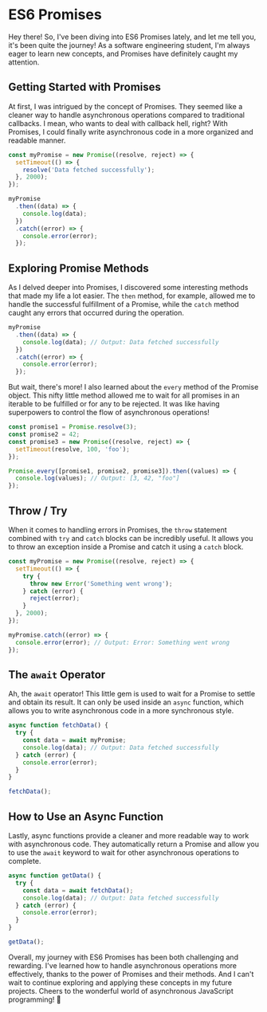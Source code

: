 # ES6 Promises

Hey there! So, I've been diving into ES6 Promises lately, and let me tell you, it's been quite the journey! As a software engineering student, I'm always eager to learn new concepts, and Promises have definitely caught my attention.

## Getting Started with Promises

At first, I was intrigued by the concept of Promises. They seemed like a cleaner way to handle asynchronous operations compared to traditional callbacks. I mean, who wants to deal with callback hell, right? With Promises, I could finally write asynchronous code in a more organized and readable manner.

```javascript
const myPromise = new Promise((resolve, reject) => {
  setTimeout(() => {
    resolve('Data fetched successfully');
  }, 2000);
});

myPromise
  .then((data) => {
    console.log(data);
  })
  .catch((error) => {
    console.error(error);
  });
```

## Exploring Promise Methods

As I delved deeper into Promises, I discovered some interesting methods that made my life a lot easier. The `then` method, for example, allowed me to handle the successful fulfillment of a Promise, while the `catch` method caught any errors that occurred during the operation.

```javascript
myPromise
  .then((data) => {
    console.log(data); // Output: Data fetched successfully
  })
  .catch((error) => {
    console.error(error);
  });
```

But wait, there's more! I also learned about the `every` method of the Promise object. This nifty little method allowed me to wait for all promises in an iterable to be fulfilled or for any to be rejected. It was like having superpowers to control the flow of asynchronous operations!

```javascript
const promise1 = Promise.resolve(3);
const promise2 = 42;
const promise3 = new Promise((resolve, reject) => {
  setTimeout(resolve, 100, 'foo');
});

Promise.every([promise1, promise2, promise3]).then((values) => {
  console.log(values); // Output: [3, 42, "foo"]
});
```

## Throw / Try

When it comes to handling errors in Promises, the `throw` statement combined with `try` and `catch` blocks can be incredibly useful. It allows you to throw an exception inside a Promise and catch it using a `catch` block.

```javascript
const myPromise = new Promise((resolve, reject) => {
  setTimeout(() => {
    try {
      throw new Error('Something went wrong');
    } catch (error) {
      reject(error);
    }
  }, 2000);
});

myPromise.catch((error) => {
  console.error(error); // Output: Error: Something went wrong
});
```

## The `await` Operator

Ah, the `await` operator! This little gem is used to wait for a Promise to settle and obtain its result. It can only be used inside an `async` function, which allows you to write asynchronous code in a more synchronous style.

```javascript
async function fetchData() {
  try {
    const data = await myPromise;
    console.log(data); // Output: Data fetched successfully
  } catch (error) {
    console.error(error);
  }
}

fetchData();
```

## How to Use an Async Function

Lastly, async functions provide a cleaner and more readable way to work with asynchronous code. They automatically return a Promise and allow you to use the `await` keyword to wait for other asynchronous operations to complete.

```javascript
async function getData() {
  try {
    const data = await fetchData();
    console.log(data); // Output: Data fetched successfully
  } catch (error) {
    console.error(error);
  }
}

getData();
```

Overall, my journey with ES6 Promises has been both challenging and rewarding. I've learned how to handle asynchronous operations more effectively, thanks to the power of Promises and their methods. And I can't wait to continue exploring and applying these concepts in my future projects. Cheers to the wonderful world of asynchronous JavaScript programming! 🎉
